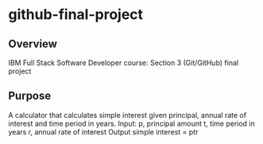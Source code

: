 # github-final-project

## Overview

IBM Full Stack Software Developer course: Section 3 (Git/GitHub) final project

## Purpose

A calculator that calculates simple interest given principal, annual rate of interest and time period in years.
Input:
   p, principal amount
   t, time period in years
   r, annual rate of interest
Output
   simple interest = p*t*r
